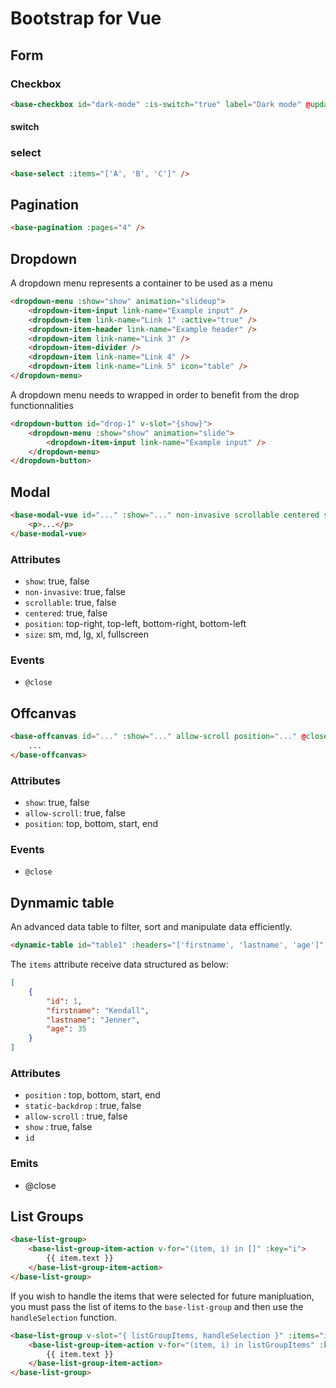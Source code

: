 # Bootstrap for Vue
## Form
### Checkbox
```html
<base-checkbox id="dark-mode" :is-switch="true" label="Dark mode" @update:initial="toggleDarkMode" />
```

#### switch

### select

```html
<base-select :items="['A', 'B', 'C']" />
```

## Pagination

```html
<base-pagination :pages="4" />
```

## Dropdown

A dropdown menu represents a container to be used as a menu

```html
<dropdown-menu :show="show" animation="slideup">
    <dropdown-item-input link-name="Example input" />
    <dropdown-item link-name="Link 1" :active="true" />
    <dropdown-item-header link-name="Example header" />
    <dropdown-item link-name="Link 3" />
    <dropdown-item-divider />
    <dropdown-item link-name="Link 4" />
    <dropdown-item link-name="Link 5" icon="table" />
</dropdown-menu>
```

A dropdown menu needs to wrapped in order to benefit from the drop functionnalities

```html
<dropdown-button id="drop-1" v-slot="{show}">
    <dropdown-menu :show="show" animation="slide">
        <dropdown-item-input link-name="Example input" />
    </dropdown-menu>
</dropdown-button>
```

## Modal

```html
<base-modal-vue id="..." :show="..." non-invasive scrollable centered static-backdrop position="top-right" size="sm" @close="...">
    <p>...</p>
</base-modal-vue>
```

### Attributes

* `show`: true, false
* `non-invasive`: true, false
* `scrollable`: true, false
* `centered`: true, false
* `position`: top-right, top-left, bottom-right, bottom-left
* `size`: sm, md, lg, xl, fullscreen

### Events

* `@close`

## Offcanvas

```html
<base-offcanvas id="..." :show="..." allow-scroll position="..." @close="...">
    ...
</base-offcanvas>
```

### Attributes

* `show`: true, false
* `allow-scroll`: true, false
* `position`: top, bottom, start, end

### Events

* `@close`

## Dynmamic table

An advanced data table to filter, sort and manipulate data efficiently.

```html
<dynamic-table id="table1" :headers="['firstname', 'lastname', 'age']" :items="table" />
```

The `items` attribute receive data structured as below:

```json
[
    {
        "id": 1,
        "firstname": "Kendall",
        "lastname": "Jenner",
        "age": 35
    }
]
```


### Attributes

- `position` : top, bottom, start, end
- `static-backdrop` : true, false
- `allow-scroll` : true, false
- `show` : true, false
- `id`

### Emits

- @close


## List Groups

```html
<base-list-group>
    <base-list-group-item-action v-for="(item, i) in []" :key="i">
        {{ item.text }}
    </base-list-group-item-action>
</base-list-group>
```

If you wish to handle the items that were selected for future manipluation, you must pass the list of items to the `base-list-group` and then use the `handleSelection` function.

```html
<base-list-group v-slot="{ listGroupItems, handleSelection }" :items="items">
    <base-list-group-item-action v-for="(item, i) in listGroupItems" :key="i" @click="handleSelection(i, item)">
        {{ item.text }}
    </base-list-group-item-action>
</base-list-group>
```
